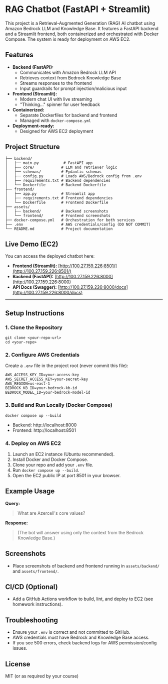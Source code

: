 # RAG Chatbot (FastAPI + Streamlit)

This project is a Retrieval-Augmented Generation (RAG) AI chatbot using Amazon Bedrock LLM and Knowledge Base. It features a FastAPI backend and a Streamlit frontend, both containerized and orchestrated with Docker Compose. The system is ready for deployment on AWS EC2.

## Features
- **Backend (FastAPI):**
	- Communicates with Amazon Bedrock LLM API
	- Retrieves context from Bedrock Knowledge Base
	- Streams responses to the frontend
	- Input guardrails for prompt injection/malicious input
- **Frontend (Streamlit):**
	- Modern chat UI with live streaming
	- "Thinking..." spinner for user feedback
- **Containerized:**
	- Separate Dockerfiles for backend and frontend
	- Managed with `docker-compose.yml`
- **Deployment-ready:**
	- Designed for AWS EC2 deployment

## Project Structure

```
├── backend/
│   ├── main.py           # FastAPI app
│   ├── core/            # LLM and retriever logic
│   ├── schemas/         # Pydantic schemas
│   ├── config.py        # Loads AWS/Bedrock config from .env
│   ├── requirements.txt # Backend dependencies
│   └── Dockerfile       # Backend Dockerfile
├── frontend/
│   ├── app.py           # Streamlit app
│   ├── requirements.txt # Frontend dependencies
│   └── Dockerfile       # Frontend Dockerfile
├── assets/
│   ├── backend/         # Backend screenshots
│   └── frontend/        # Frontend screenshots
├── docker-compose.yml   # Orchestration for both services
├── .env                 # AWS credentials/config (DO NOT COMMIT)
└── README.md            # Project documentation
```


## Live Demo (EC2)

You can access the deployed chatbot here:

- **Frontend (Streamlit):** [http://100.27.159.226:8501/](http://100.27.159.226:8501/)
- **Backend (FastAPI):** [http://100.27.159.226:8000](http://100.27.159.226:8000)
- **API Docs (Swagger):** [http://100.27.159.226:8000/docs](http://100.27.159.226:8000/docs)

---

## Setup Instructions

### 1. Clone the Repository
```
git clone <your-repo-url>
cd <your-repo>
```

### 2. Configure AWS Credentials
Create a `.env` file in the project root (never commit this file):
```
AWS_ACCESS_KEY_ID=your-access-key
AWS_SECRET_ACCESS_KEY=your-secret-key
AWS_REGION=us-east-1
BEDROCK_KB_ID=your-bedrock-kb-id
BEDROCK_MODEL_ID=your-bedrock-model-id
```

### 3. Build and Run Locally (Docker Compose)
```
docker compose up --build
```
- Backend: http://localhost:8000
- Frontend: http://localhost:8501

### 4. Deploy on AWS EC2
1. Launch an EC2 instance (Ubuntu recommended).
2. Install Docker and Docker Compose.
3. Clone your repo and add your `.env` file.
4. Run `docker compose up --build`.
5. Open the EC2 public IP at port 8501 in your browser.

## Example Usage

**Query:**
> What are Azercell's core values?

**Response:**
> (The bot will answer using only the context from the Bedrock Knowledge Base.)

## Screenshots
- Place screenshots of backend and frontend running in `assets/backend/` and `assets/frontend/`.

## CI/CD (Optional)
- Add a GitHub Actions workflow to build, lint, and deploy to EC2 (see homework instructions).

## Troubleshooting
- Ensure your `.env` is correct and not committed to GitHub.
- AWS credentials must have Bedrock and Knowledge Base access.
- If you see 500 errors, check backend logs for AWS permission/config issues.

## License
MIT (or as required by your course)
